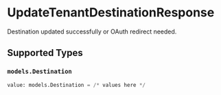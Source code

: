 # UpdateTenantDestinationResponse

Destination updated successfully or OAuth redirect needed.


## Supported Types

### `models.Destination`

```python
value: models.Destination = /* values here */
```

